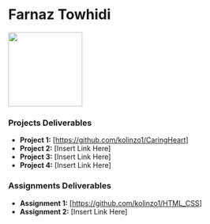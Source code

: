 # Farnaz Towhidi 
<img src="../Images/Portrait2.jpg" style="width:150px;"/>

### Projects Deliverables
- **Project 1:** [https://github.com/kolinzo1/CaringHeart]
- **Project 2:** [Insert Link Here]
- **Project 3:** [Insert Link Here]
- **Project 4:** [Insert Link Here]

### Assignments Deliverables
- **Assignment 1:** [https://github.com/kolinzo1/HTML_CSS]
- **Assignment 2:** [Insert Link Here]









[def]: ./BootCamp/Bootcamp/Images/Portrait